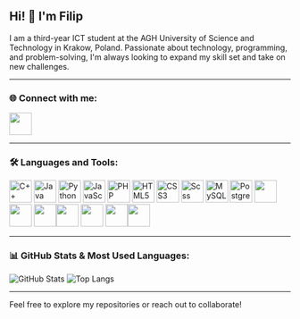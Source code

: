 ## Hi! 👋 I'm Filip

I am a third-year ICT student at the AGH University of Science and Technology in Krakow, Poland. Passionate about technology, programming, and problem-solving, I'm always looking to expand my skill set and take on new challenges.

---
### 🌐 Connect with me:
<a href="https://www.linkedin.com/in/filipkubala">
  <img src="https://github.com/user-attachments/assets/496385f5-0995-4480-a3f7-08d024e6bdee" width="40" height="40" />
</a>


---

### 🛠️ Languages and Tools:

<img src="https://cdn.jsdelivr.net/gh/devicons/devicon/icons/cplusplus/cplusplus-original.svg" title="C++" alt="C++"  height="40"/> <img src="https://github.com/user-attachments/assets/56d13e09-b668-42b3-8d23-e308616b9672" title="Java" alt="Java"  height="40"/> <img src="https://cdn.jsdelivr.net/gh/devicons/devicon/icons/python/python-original.svg" title="Python" alt="Python"  height="40"/> <img src="https://cdn.jsdelivr.net/gh/devicons/devicon/icons/javascript/javascript-original.svg" title="JavaScript" alt="JavaScript"  height="40"/> <img src="https://cdn.jsdelivr.net/gh/devicons/devicon/icons/php/php-original.svg" title="PHP" alt="PHP"  height="40"/> <img src="https://cdn.jsdelivr.net/gh/devicons/devicon/icons/html5/html5-original.svg" title="HTML5" alt="HTML5"  height="40"/> <img src="https://cdn.jsdelivr.net/gh/devicons/devicon/icons/css3/css3-original.svg" title="CSS3" alt="CSS3"  height="40"/> <img src="https://github.com/user-attachments/assets/2d2bea3e-e828-499e-b916-e64a098ccc6d" title="Scss" alt="Scss"  height="40"/> <img src="https://github.com/user-attachments/assets/c8a76c2f-eaad-4ccf-93c8-58801a3a913a" title="MySQL" alt="MySQL"  height="40"/> <img src="https://github.com/user-attachments/assets/1e1f6aaa-2761-4792-b132-062b9fa7611b" title="PostgreSQL" alt="PostgreSQL" height="40"/> <img src="https://github.com/user-attachments/assets/c41fc42f-0a62-4e02-99c0-220214ee9db0"  height="40" /> <img src="https://github.com/user-attachments/assets/9ec1abc2-e826-4f54-95f5-bd11a74cd4e2"  height="40" /> <img src="https://github.com/user-attachments/assets/76d1f369-326d-430a-9a41-3f509f12d157"  height="40" /><img src="https://github.com/user-attachments/assets/8e45dcc1-adc8-48e7-9ae5-392e11224dd6"  height="40" /> <img src="https://github.com/user-attachments/assets/be68f8ff-bdd9-4c30-9a4f-58202df8f783"  height="40" /> <img src="https://github.com/user-attachments/assets/0b206110-8c46-413f-a010-b68c6bddffd4"  height="40" /><img src="https://github.com/user-attachments/assets/484575fb-796d-4ae8-b82e-d171de89440c"  height="40" />



---



### 📊 GitHub Stats & Most Used Languages:

![GitHub Stats](https://github-readme-stats.vercel.app/api?username=Luckownia&show_icons=true&theme=radical)   ![Top Langs](https://github-readme-stats.vercel.app/api/top-langs/?username=Luckownia&layout=compact&theme=radical)

---

Feel free to explore my repositories or reach out to collaborate!
